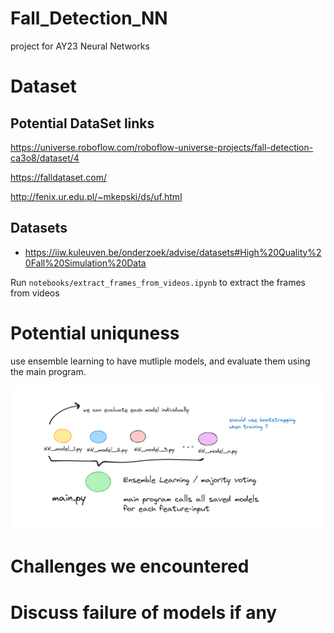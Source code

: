 # Fall_Detection_NN
project for AY23 Neural Networks

# Dataset
## Potential DataSet links
https://universe.roboflow.com/roboflow-universe-projects/fall-detection-ca3o8/dataset/4

https://falldataset.com/

http://fenix.ur.edu.pl/~mkepski/ds/uf.html
## Datasets
+ https://iiw.kuleuven.be/onderzoek/advise/datasets#High%20Quality%20Fall%20Simulation%20Data

Run `notebooks/extract_frames_from_videos.ipynb` to extract the frames from videos


# Potential uniquness
use ensemble learning to have mutliple models, and evaluate them using the main program.

![Alt text](image.png)

# Challenges we encountered

# Discuss failure of models if any
